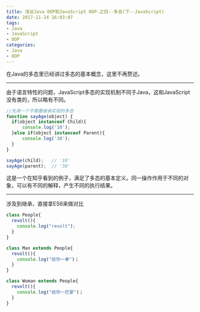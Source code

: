 ```yaml
---
title: 浅谈Java OOP和JavaScript OOP-之四--多态(下--JavaScript)
date: 2017-11-24 16:03:07
tags: 
- Java
- JavaScript 
- OOP
categories: 
- Java 
- OOP
---
```

在Java的多态里已经讲过多态的基本概念，这里不再赘述。
*******
由于语言特性的问题，JavaScript多态的实现机制不同于Java，这和JavaScript没有类的，所以略有不同。
<!-- more -->
```javascript
//先用一个不需要继承实现的多态
function sayAge(object) {
  if(object instanceof Child){
      console.log('10');
  }else if(object instanceof Parent){
      console.log('30');
  }
}

sayAge(child);   // '10'
sayAge(parent);  // '30'
```
这是一个在知乎看到的例子，满足了多态的基本定义。同一操作作用于不同的对象，可以有不同的解释，产生不同的执行结果。
**********************************
涉及到继承，直接拿ES6来做对比
```javascript
class People{
  revolt(){
    console.log("revolt");
  }
}

class Man extends People{
  revolt(){
    console.log("给你一拳")；
  }
}

class Woman extends People{
  revolt(){
    console.log("给你一巴掌")；
  }
}
```
